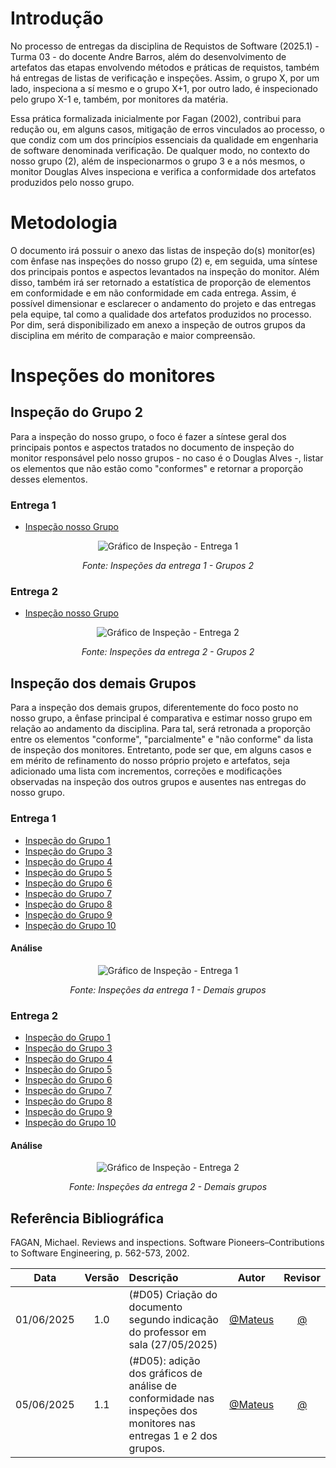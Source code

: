 # Introdução

No processo de entregas da disciplina de Requistos de Software (2025.1) - Turma 03 - do docente Andre Barros, além do desenvolvimento de artefatos das etapas envolvendo métodos e práticas de requistos, também há entregas de listas de verificação e inspeções. Assim, o grupo X, por um lado, inspeciona a sí mesmo e o grupo X+1, por outro lado, é inspecionado pelo grupo X-1 e, também, por monitores da matéria. 

Essa prática formalizada inicialmente por Fagan (2002), contribui para redução ou, em alguns casos, mitigação de erros vinculados ao processo, o que condiz com um dos princípios essenciais da qualidade em engenharia de software denominada verificação. De qualquer modo, no contexto do nosso grupo (2), além de inspecionarmos o grupo 3 e a nós mesmos, o monitor Douglas Alves inspeciona e verifica a conformidade dos artefatos produzidos pelo nosso grupo.

# Metodologia

O documento irá possuir o anexo das listas de inspeção do(s) monitor(es) com ênfase nas inspeções do nosso grupo (2) e, em seguida, uma síntese dos principais pontos e aspectos levantados na inspeção do monitor. Além disso, também irá ser retornado a estatística de proporção de elementos em conformidade e em não conformidade em cada entrega. Assim, é possível dimensionar e esclarecer o andamento do projeto e das entregas pela equipe, tal como a qualidade dos artefatos produzidos no processo. Por dim, será disponibilizado em anexo a inspeção de outros grupos da disciplina em mérito de comparação e maior compreensão.

# Inspeções do monitores

## Inspeção do Grupo 2

Para a inspeção do nosso grupo, o foco é fazer a síntese geral dos principais pontos e aspectos tratados no documento de inspeção do monitor responsável pelo nosso grupos - no caso é o Douglas Alves -, listar os elementos que não estão como "conformes" e retornar a proporção desses elementos.

### Entrega 1
- [Inspeção nosso Grupo](docs-inspecao/grupo2/entrega1.pdf)

<p align="center">
  <img src="../docs-inspecao/imgs/etapa1_grupo2.png" alt="Gráfico de Inspeção - Entrega 1" title="Proporção de conformidade dos grupo 2 na entrega 1">
</p>
<p align="center"><i>Fonte: Inspeções da entrega 1 - Grupos 2</i></p>

### Entrega 2
- [Inspeção nosso Grupo](docs-inspecao/grupo2/entrega2.pdf)

<p align="center">
  <img src="../docs-inspecao/imgs/etapa2_grupo2.png" alt="Gráfico de Inspeção - Entrega 2" title="Proporção de conformidade dos grupo 2 na entrega 2">
</p>
<p align="center"><i>Fonte: Inspeções da entrega 2 - Grupos 2</i></p>

## Inspeção dos demais Grupos

Para a inspeção dos demais grupos, diferentemente do foco posto no nosso grupo, a ênfase principal é comparativa e estimar nosso grupo em relação ao andamento da disciplina. Para tal, será retronada a proporção entre os elementos "conforme", "parcialmente" e "não conforme" da lista de inspeção dos monitores. Entretanto, pode ser que, em alguns casos e em mérito de refinamento do nosso próprio projeto e artefatos, seja adicionado uma lista com incrementos, correções e modificações observadas na inspeção dos outros grupos e ausentes nas entregas do nosso grupo.

### Entrega 1

- [Inspeção do Grupo 1](docs-inspecao/demais-grupos/etapa1/grupo1.pdf)
- [Inspeção do Grupo 3](docs-inspecao/demais-grupos/etapa1/grupo3.pdf)
- [Inspeção do Grupo 4](docs-inspecao/demais-grupos/etapa1/grupo4.pdf)
- [Inspeção do Grupo 5](docs-inspecao/demais-grupos/etapa1/grupo5.pdf)
- [Inspeção do Grupo 6](docs-inspecao/demais-grupos/etapa1/grupo6.pdf)
- [Inspeção do Grupo 7](docs-inspecao/demais-grupos/etapa1/grupo7.pdf)
- [Inspeção do Grupo 8](docs-inspecao/demais-grupos/etapa1/grupo8.pdf)
- [Inspeção do Grupo 9](docs-inspecao/demais-grupos/etapa1/grupo9.pdf)
- [Inspeção do Grupo 10](docs-inspecao/demais-grupos/etapa1/grupo10.pdf)

#### Análise

<p align="center">
  <img src="../docs-inspecao/imgs/grafico_etapa1_grupos.png" alt="Gráfico de Inspeção - Entrega 1" title="Proporção de conformidade dos grupos na entrega 1">
</p>
<p align="center"><i>Fonte: Inspeções da entrega 1 - Demais grupos</i></p>


### Entrega 2

- [Inspeção do Grupo 1](docs-inspecao/demais-grupos/etapa2/grupo1.pdf)
- [Inspeção do Grupo 3](docs-inspecao/demais-grupos/etapa2/grupo3.pdf)
- [Inspeção do Grupo 4](docs-inspecao/demais-grupos/etapa2/grupo4.pdf)
- [Inspeção do Grupo 5](docs-inspecao/demais-grupos/etapa2/grupo5.pdf)
- [Inspeção do Grupo 6](docs-inspecao/demais-grupos/etapa2/grupo6.pdf)
- [Inspeção do Grupo 7](docs-inspecao/demais-grupos/etapa2/grupo7.pdf)
- [Inspeção do Grupo 8](docs-inspecao/demais-grupos/etapa2/grupo8.pdf)
- [Inspeção do Grupo 9](docs-inspecao/demais-grupos/etapa2/grupo9.pdf)
- [Inspeção do Grupo 10](docs-inspecao/demais-grupos/etapa2/grupo10.pdf)

#### Análise
<p align="center">
  <img src="../docs-inspecao/imgs/grafico_etapa2_grupos.png" alt="Gráfico de Inspeção - Entrega 2" title="Proporção de conformidade dos grupos na entrega 2">
</p>
<p align="center"><i>Fonte: Inspeções da entrega 2 - Demais grupos</i></p>

## Referência Bibliográfica
FAGAN, Michael. Reviews and inspections. Software Pioneers–Contributions to Software Engineering, p. 562-573, 2002.

| Data       | Versão | Descrição                                 | Autor                                      | Revisor                                     |
| :--------: | :----: | :---------------------------------------- | :----------------------------------------: | :----------------------------------------: |
| 01/06/2025 |  1.0   | (#D05) Criação do documento segundo indicação do professor em sala (27/05/2025) | [@Mateus](https://github.com/MVConsorte)   | [@](https://github.com/)  |
| 05/06/2025 |  1.1   | (#D05): adição dos gráficos de análise de conformidade nas inspeções dos monitores nas entregas 1 e 2 dos grupos. | [@Mateus](https://github.com/MVConsorte)   | [@](https://github.com/)  |